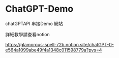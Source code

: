 # ChatGPT-Demo
chatGPTAPI 串接Demo 網站

詳細教學請查看notion 

https://glamorous-spell-72b.notion.site/chatGPT-0-e564a1099abe49f4a1348c011598779a?pvs=4
